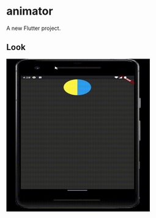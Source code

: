 # animator

A new Flutter project.

## Look

<img src="./media/arc&spinAnimation.gif" alt="GIF Preview" width="375" height="400">


